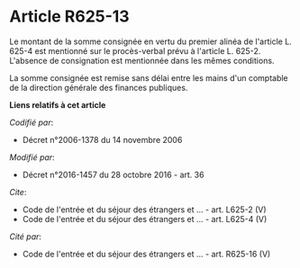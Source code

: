 # Article R625-13

Le montant de la somme consignée en vertu du premier alinéa de l'article L. 625-4 est mentionné sur le procès-verbal prévu à
l'article L. 625-2. L'absence de consignation est mentionnée dans les mêmes conditions. 

La somme consignée est remise sans délai entre les mains d'un comptable de la direction générale des finances publiques.

**Liens relatifs à cet article**

_Codifié par_:

  - Décret n°2006-1378 du 14 novembre 2006

_Modifié par_:

  - Décret n°2016-1457 du 28 octobre 2016 - art. 36

_Cite_:

  - Code de l'entrée et du séjour des étrangers et ... - art. L625-2 (V)
  - Code de l'entrée et du séjour des étrangers et ... - art. L625-4 (V)

_Cité par_:

  - Code de l'entrée et du séjour des étrangers et ... - art. R625-16 (V)
